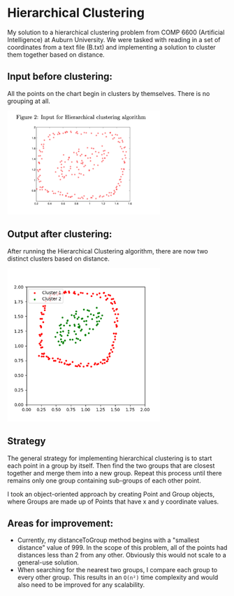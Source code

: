# Hierarchical Clustering
My solution to a hierarchical clustering problem from COMP 6600 (Artificial Intelligence) at Auburn University. We were tasked with reading in a set of coordinates from a text file (B.txt) and implementing a solution to cluster them together based on distance.

## Input before clustering:

All the points on the chart begin in clusters by themselves. There is no grouping at all.

<img src="clustering_input.png" alt="input" width="350"/>

## Output after clustering:

After running the Hierarchical Clustering algorithm, there are now two distinct clusters based on distance.

<img src="clustering.png" alt="output" width="350"/>


## Strategy

The general strategy for implementing hierarchical clustering is to start each point in a group by itself. Then find the two groups that are closest together and merge them into a new group. Repeat this process until there remains only one group containing sub-groups of each other point.

I took an object-oriented approach by creating Point and Group objects, where Groups are made up of Points that have x and y coordinate values.

## Areas for improvement:
* Currently, my distanceToGroup method begins with a "smallest distance" value of 999. In the scope of this problem, all of the points had distances less than 2 from any other. Obviously this would not scale to a general-use solution.
* When searching for the nearest two groups, I compare each group to every other group. This results in an `O(n²)` time complexity and would also need to be improved for any scalability.
